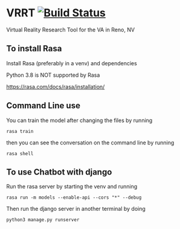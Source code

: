 # VRRT [![Build Status](https://travis-ci.com/emilyngodby/VRRT-admin-only.svg?branch=master)](https://travis-ci.com/emilyngodby/VRRT-admin-only)
Virtual Reality Research Tool for the VA in Reno, NV
## To install Rasa
Install Rasa (preferably in a venv) and dependencies

Python 3.8 is NOT supported by Rasa

https://rasa.com/docs/rasa/installation/

## Command Line use
You can train the model after changing the files by running

`rasa train`

then you can see the conversation on the command line by running

`rasa shell`


## To use Chatbot with django
Run the rasa server by starting the venv and running 

`rasa run -m models --enable-api --cors "*" --debug `

Then run the django server in another terminal by doing

`python3 manage.py runserver`
